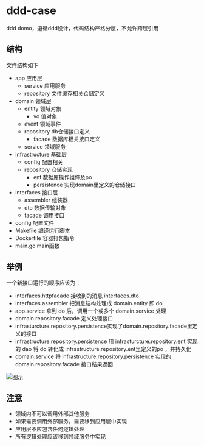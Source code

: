 # ddd-case

ddd domo，遵循ddd设计，代码结构严格分层，不允许跨层引用

## 结构

文件结构如下

- app 应用层
  - service 应用服务
  - repository 文件缓存相关仓储定义
- domain 领域层
  - entity 领域对象
    - vo 值对象
  - event 领域事件
  - repository db仓储接口定义
    - facade 数据库相关接口定义
  - service 领域服务
- infrastructure 基础层
  - config 配置相关
  - repository 仓储实现
    - ent 数据库操作组件及po
    - persistence 实现domain里定义的仓储接口
- interfaces 接口层
  - assembler 组装器
  - dto 数据传输对象
  - facade 调用接口
- config 配置文件
- Makefile 编译运行脚本
- Dockerfile 容器打包指令
- main.go main函数

## 举例

一个新接口运行的顺序应该为：

- interfaces.httpfacade 接收到的消息 interfaces.dto
- interfaces.assembler 把消息结构处理成 domain.entity 即 do
- app.service 拿到 do 后，调用一个或多个 domain.service 处理
- domain.repository.facade 定义处理接口
- infrasturcture.repository.persistence实现了domain.repository.facade里定义的接口
- infrastructure.repository.persistence 用 infrasturcture.repository.ent 实现的 dao 将 do 转化成 infrastructure.repository.ent里定义的po ，并持久化
- domain.service 将 infrastructure.repository.persistence 实现的 domain.repository.facade 接口结果返回

![图示](https://static001.geekbang.org/resource/image/2d/1d/2d6a328a9fd8b4b3906bb9f59435ca1d.png)

## 注意

- 领域内不可以调用外部其他服务
- 如果需要调用外部服务，需要移到应用层中实现
- 应用层不应包含任何逻辑处理
- 所有逻辑处理应该移到领域服务中实现
